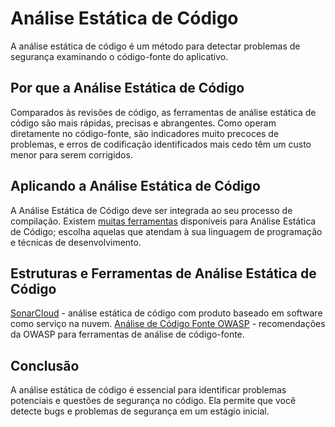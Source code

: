 # Análise Estática de Código

A análise estática de código é um método para detectar problemas de segurança examinando o código-fonte do aplicativo.

## Por que a Análise Estática de Código

Comparados às revisões de código, as ferramentas de análise estática de código são mais rápidas, precisas e abrangentes. Como operam diretamente no código-fonte, são indicadores muito precoces de problemas, e erros de codificação identificados mais cedo têm um custo menor para serem corrigidos.

## Aplicando a Análise Estática de Código

A Análise Estática de Código deve ser integrada ao seu processo de compilação. Existem [muitas ferramentas](https://owasp.org/www-community/Source_Code_Analysis_Tools) disponíveis para Análise Estática de Código; escolha aquelas que atendam à sua linguagem de programação e técnicas de desenvolvimento.

## Estruturas e Ferramentas de Análise Estática de Código

[SonarCloud](https://sonarcloud.io) - análise estática de código com produto baseado em software como serviço na nuvem.
[Análise de Código Fonte OWASP](https://owasp.org/www-community/Source_Code_Analysis_Tools) - recomendações da OWASP para ferramentas de análise de código-fonte.

## Conclusão

A análise estática de código é essencial para identificar problemas potenciais e questões de segurança no código. Ela permite que você detecte bugs e problemas de segurança em um estágio inicial.
